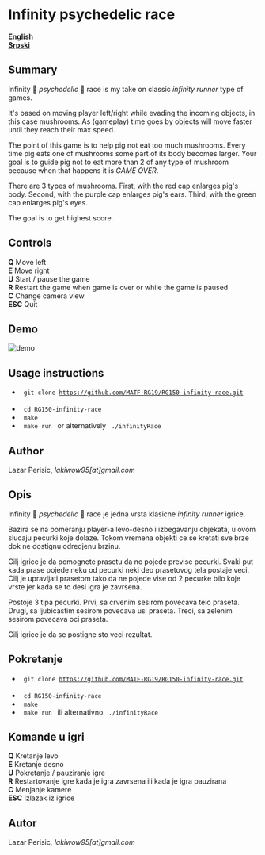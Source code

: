 # Infinity psychedelic race

**[English](#summary)**  
**[Srpski](#opis)**

## Summary

Infinity :mushroom: *psychedelic* :mushroom: race is my take on classic *infinity runner* type of games.

It's based on moving player left/right while evading the incoming objects, in this case mushrooms. As (gameplay) time goes by objects will move faster until they reach their max speed.

The point of this game is to help pig not eat too much mushrooms. Every time pig eats one of mushrooms some part of its body becomes larger. Your goal is to guide pig not to eat more than 2 of any type of mushroom because when that happens it is *GAME OVER*.

There are 3 types of mushrooms.
First, with the red cap enlarges pig's body.
Second, with the purple cap enlarges pig's ears.
Third, with the green cap enlarges pig's eyes.

The goal is to get highest score.


## Controls

**Q** Move left  
**E** Move right  
**U** Start / pause the game  
**R** Restart the game when game is over or while the game is paused  
**C** Change camera view  
**ESC** Quit

## Demo

![demo](https://github.com/bambalic/rg-seminarski/blob/master/demo.gif)



## Usage instructions

* <code> git clone https://github.com/MATF-RG19/RG150-infinity-race.git </code> <br>
* <code> cd RG150-infinity-race </code> <br>
* <code> make </code> <br>
* <code> make run </code> or alternatively <code> ./infinityRace </code>



## Author

Lazar Perisic, *lakiwow95[at]gmail.com* 


## Opis

Infinity :mushroom: *psychedelic* :mushroom: race je jedna vrsta klasicne *infinity runner* igrice.

Bazira se na pomeranju player-a levo-desno i izbegavanju objekata, u ovom slucaju pecurki koje dolaze. Tokom vremena objekti ce se kretati sve brze dok ne dostignu odredjenu brzinu.

Cilj igrice je da pomognete prasetu da ne pojede previse pecurki. Svaki put kada prase pojede neku od pecurki neki deo prasetovog tela postaje veci. Cilj je upravljati prasetom tako da ne pojede vise od 2 pecurke bilo koje vrste jer kada se to desi igra je zavrsena.

Postoje 3 tipa pecurki.
Prvi, sa crvenim sesirom povecava telo praseta.
Drugi, sa ljubicastim sesirom povecava usi praseta.
Treci, sa zelenim sesirom povecava oci praseta.

Cilj igrice je da se postigne sto veci rezultat.




## Pokretanje

* <code> git clone https://github.com/MATF-RG19/RG150-infinity-race.git </code> <br>
* <code> cd RG150-infinity-race </code> <br>
* <code> make </code> <br>
* <code> make run </code> ili alternativno <code> ./infinityRace </code>



## Komande u igri

**Q** Kretanje levo  
**E** Kretanje desno  
**U** Pokretanje / pauziranje igre  
**R** Restartovanje igre kada je igra zavrsena ili kada je igra pauzirana  
**C** Menjanje kamere  
**ESC** Izlazak iz igrice  


## Autor

Lazar Perisic, *lakiwow95[at]gmail.com*